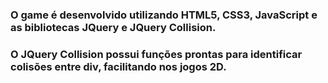 ### O game é desenvolvido utilizando HTML5, CSS3, JavaScript e as bibliotecas JQuery e JQuery Collision. 
### O JQuery Collision possui funções prontas para identificar colisões entre div, facilitando nos jogos 2D. 
